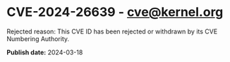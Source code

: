 # CVE-2024-26639 - cve@kernel.org

Rejected reason: This CVE ID has been rejected or withdrawn by its CVE Numbering Authority.

**Publish date:** 2024-03-18

